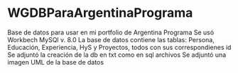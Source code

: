 # WGDBParaArgentinaPrograma
Base de datos para usar en mi portfolio de Argentina Programa
Se usó Workbech MySQl v. 8.0
La base de datos contiene las tablas: Persona, Educación, Experiencia, HyS y Proyectos, todos con sus correspondienes id
Se adjuntó la creación de la db en txt como en sql archivos
Se adjuntó una imagen UML de la base de datos

